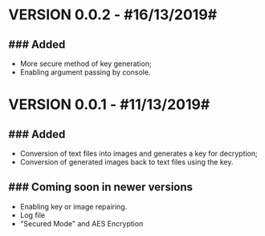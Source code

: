<h1><b>VERSION 0.0.2 - #16/13/2019#</h1>

<h2>### Added</h2></b>

- More secure method of key generation;
- Enabling argument passing by console.

<h1><b>VERSION 0.0.1 - #11/13/2019#</h1>

<h2>### Added</h2></b>

- Conversion of text files into images and generates a key for decryption;
- Conversion of generated images back to text files using the key.

<h2><b>### Coming soon in newer versions</b></h2>

- Enabling key or image repairing.
- Log file
- "Secured Mode" and AES Encryption

